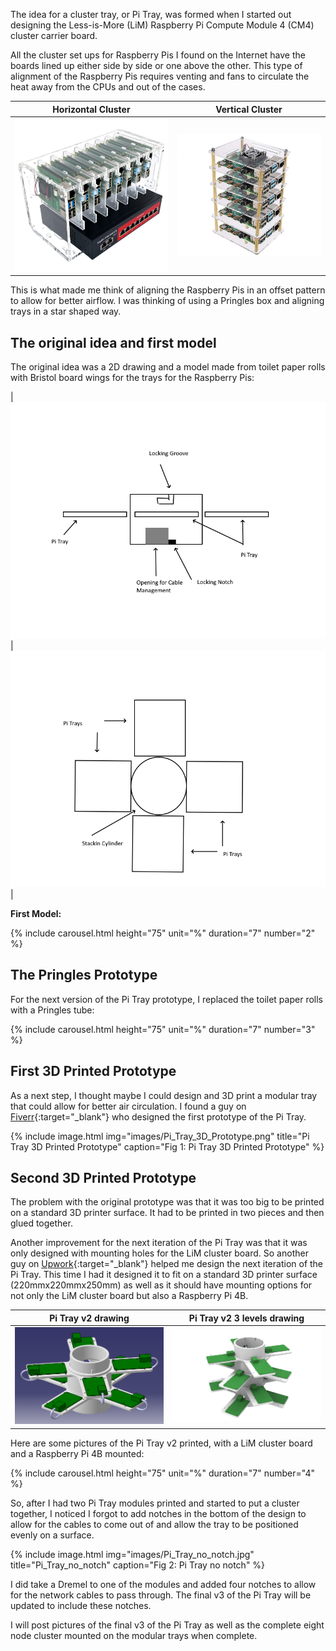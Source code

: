 The idea for a cluster tray, or Pi Tray, was formed when I started out designing the Less-is-More (LiM) Raspberry Pi Compute Module 4 (CM4) cluster carrier board. 

All the cluster set ups for Raspberry Pis I found on the Internet have the boards lined up either side by side or one above the other. This type of alignment of the Raspberry Pis requires venting and fans to circulate the heat away from the CPUs and out of the cases.

| Horizontal Cluster | Vertical Cluster| 
| -------- | -------- |
| ![Horizontal Cluster](/images/tradional_cluster_horizontal900.jpeg)   | ![Vertical Cluster](/images/tradional_cluster_vertical.jpeg)   |

This is what made me think of aligning the Raspberry Pis in an offset pattern to allow for better airflow. I was thinking of using a Pringles box and aligning trays in a star shaped way.
## The original idea and first model
The original idea was a 2D drawing and a model made from toilet paper rolls with Bristol board wings for the trays for the Raspberry Pis:

|  ![Cluster Tower 2D Side View](/images/cluser_tower_2D_side_view.png)     |  ![Cluster Tower 2D Top View](/images/cluser_tower_2D_top_view.png)     | 

**First Model:**

{% include carousel.html height="75" unit="%" duration="7" number="2" %}

## The Pringles Prototype
For the next version of the Pi Tray prototype, I replaced the toilet paper rolls with a Pringles tube:

{% include carousel.html height="75" unit="%" duration="7" number="3" %}

## First 3D Printed Prototype
As a next step, I thought maybe I could design and 3D print a modular tray that could allow for better air circulation. I found a guy on [Fiverr](https://www.fiverr.com/cadguru15){:target="_blank"} who designed the first prototype of the Pi Tray.

{% include image.html
            img="images/Pi_Tray_3D_Prototype.png"
            title="Pi Tray 3D Printed Prototype"
            caption="Fig 1: Pi Tray 3D Printed Prototype" %}

## Second 3D Printed Prototype

The problem with the original prototype was that it was too big to be printed on a standard 3D printer surface. It had to be printed in two pieces and then glued together. 

Another improvement for the next iteration of the Pi Tray was that it was only designed with mounting holes for the LiM cluster board. So another guy on [Upwork](https://www.upwork.com/freelancers/sergeylosk){:target="_blank"}  helped me design the next iteration of the Pi Tray. This time I had it designed it to fit on a standard 3D printer surface (220mmx220mmx250mm) as well as it should have mounting options for not only the LiM cluster board but also a Raspberry Pi 4B.

| Pi Tray v2 drawing| Pi Tray v2 3 levels drawing | 
| -------- | -------- | 
| ![Pi_Tray_v2_drawing](/images/Pi_Tray_v2_drawing.png)      | ![Pi_Tray_v2_3Levels_drawing](/images/Pi_Tray_v2_3Levels_drawing.png)      |

Here are some pictures of the Pi Tray v2 printed, with a LiM cluster board and a Raspberry Pi 4B mounted:

{% include carousel.html height="75" unit="%" duration="7" number="4" %}

So, after I had two Pi Tray modules printed and started to put a cluster together, I noticed  I forgot to add notches in the bottom of the design to allow for the cables to come out of and allow the tray to be positioned evenly on a surface.

{% include image.html
            img="images/Pi_Tray_no_notch.jpg"
            title="Pi_Tray_no_notch"
            caption="Fig 2: Pi Tray no notch" %}

I did take a Dremel to one of the modules and added four notches to allow for the network cables to pass through. The final v3 of the Pi Tray will be updated to include these notches.

I will post pictures of the final v3 of the Pi Tray as well as the complete eight node cluster mounted on the modular trays when complete.
